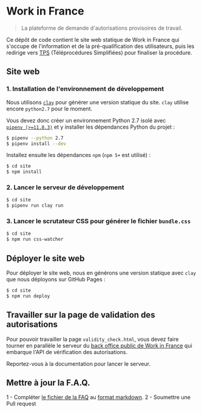 # Work in France

> La plateforme de demande d'autorisations provisoires de travail.

Ce dépôt de code contient le site web statique de Work in France qui s'occupe de l'information et de la pré-qualification des utilisateurs, puis les redirige vers [TPS](https://github.com/betagouv/tps) (Téléprocédures Simplifiées) pour finaliser la procédure.

## Site web

### 1. Installation de l'environnement de développement

Nous utilisons [`clay`](http://lucuma.github.io/Clay/) pour générer une version statique du site. `clay` utilise encore `python2.7` pour le moment.

Vous devez donc créer un environnement Python 2.7 isolé avec [`pipenv (>=11.8.3)`](https://github.com/pypa/pipenv) et y installer les dépendances Python du projet :

```bash
$ pipenv --python 2.7
$ pipenv install --dev
```

Installez ensuite les dépendances `npm` (`npm 5+` est utilisé) :

```bash
$ cd site
$ npm install
```

### 2. Lancer le serveur de développement

```bash
$ cd site
$ pipenv run clay run
```

### 3. Lancer le scrutateur CSS pour générer le fichier `bundle.css`

```bash
$ cd site
$ npm run css-watcher
```

## Déployer le site web

Pour déployer le site web, nous en générons une version statique avec `clay` que nous déployons sur GitHub Pages :

```bash
$ cd site
$ npm run deploy
```

## Travailler sur la page de validation des autorisations

Pour pouvoir travailler la page `validity_check.html`, vous devez faire tourner en parallèle le serveur du [back office public de Work in France](https://github.com/SocialGouv/work-in-france-bo-public) qui embarque l'API de vérification des autorisations.

Reportez-vous à la documentation pour lancer le serveur.

## Mettre à jour la F.A.Q.

 1 - Compléter [le fichier de la FAQ](https://github.com/SocialGouv/work-in-france/blob/master/site/source/markdown/faq.md) au [format markdown](https://fr.wikipedia.org/wiki/Markdown).
 2 - Soumettre une Pull request